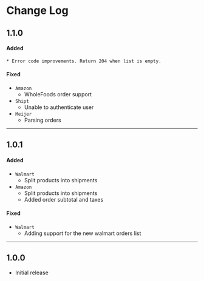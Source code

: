 ﻿# Change Log

## 1.1.0

#### Added
    * Error code improvements. Return 204 when list is empty.

#### Fixed
* `Amazon`
    * WholeFoods order support 
* `Shipt`
    * Unable to authenticate user 
* `Meijer`
    * Parsing orders 
    

---
## 1.0.1

#### Added
* `Walmart`
    * Split products into shipments 
* `Amazon`
    * Split products into shipments 
    * Added order subtotal and taxes 

#### Fixed
* `Walmart`
    * Adding support for the new walmart orders list


---
## 1.0.0
- Initial release
